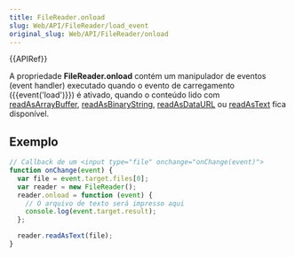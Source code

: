 ```yaml
---
title: FileReader.onload
slug: Web/API/FileReader/load_event
original_slug: Web/API/FileReader/onload
---
```


{{APIRef}}

A propriedade **FileReader.onload** contém um manipulador de eventos (event handler) executado quando o evento de carregamento ({{event('load')}}) é ativado, quando o conteúdo lido com [readAsArrayBuffer](/pt-BR/docs/Web/API/FileReader/readAsArrayBuffer), [readAsBinaryString](/pt-BR/docs/Web/API/FileReader/readAsBinaryString), [readAsDataURL](/pt-BR/docs/Web/API/FileReader/readAsDataURL) ou [readAsText](/pt-BR/docs/Web/API/FileReader/readAsText) fica disponível.

## Exemplo

```js
// Callback de um <input type="file" onchange="onChange(event)">
function onChange(event) {
  var file = event.target.files[0];
  var reader = new FileReader();
  reader.onload = function (event) {
    // O arquivo de texto será impresso aqui
    console.log(event.target.result);
  };

  reader.readAsText(file);
}
```
